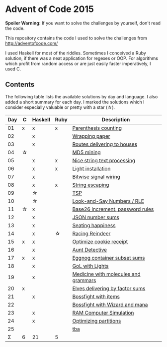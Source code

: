 Advent of Code 2015
===================

**Spoiler Warning:** If you want to solve the challenges by yourself, don't read the code.

This repository contains the code I used to solve the challenges from http://adventofcode.com/

I used Haskell for most of the riddles. Sometimes I conceived a Ruby solution,
if there was a neat application for regexes or OOP. For algorithms which profit
from random access or are just easily faster imperatively, I used C.

Contents
--------

The following table lists the available solutions by day and language. I also
added a short summary for each day. I marked the solutions which I consider
especially valuable or pretty with a star (☆).

Day | C | Haskell | Ruby | Description
----|---|---------|------|-------------
01  | x |   x     |  x   | [Parenthesis counting](http://adventofcode.com/day/1)
02  |   |   x     |      | [Wrapping paper](http://adventofcode.com/day/2)
03  |   |   x     |      | [Routes delivering to houses](http://adventofcode.com/day/3)
04  | ☆ |         |      | [MD5 mining](http://adventofcode.com/day/4)
05  |   |   x     |  x   | [Nice string text processing](http://adventofcode.com/day/5)
06  |   |   x     |  x   | [Light installation](http://adventofcode.com/day/6)
07  |   |   x     |      | [Bitwise signal wiring](http://adventofcode.com/day/7)
08  |   |   x     |  x   | [String escaping](http://adventofcode.com/day/8)
09  |   |   ☆     |      | [TSP](http://adventofcode.com/day/9)
10  |   |   ☆     |      | [Look-and-Say Numbers / RLE](http://adventofcode.com/day/10)
11  | ☆ |   x     |      | [Base26 increment, password rules](http://adventofcode.com/day/11)
12  |   |   x     |      | [JSON number sums](http://adventofcode.com/day/12)
13  |   |   x     |      | [Seating happiness](http://adventofcode.com/day/13)
14  |   |   x     |  ☆   | [Racing Reindeer](http://adventofcode.com/day/14)
15  | x |   x     |      | [Optimize cookie receipt](http://adventofcode.com/day/15)
16  |   |   x     |      | [Aunt Detective](http://adventofcode.com/day/16)
17  | x |   x     |      | [Eggnog container subset sums](http://adventofcode.com/day/17)
18  |   |   x     |      | [GoL with Lights](http://adventofcode.com/day/18)
19  |   |   x     |      | [Medicine with molecules and grammars](http://adventofcode.com/day/19)
20  | x |         |      | [Elves delivering by factor sums](http://adventofcode.com/day/20)
21  |   |   x     |      | [Bossfight with items](http://adventofcode.com/day/21)
22  |   |         |      | [Bossfight with Wizard and mana](http://adventofcode.com/day/22)
23  |   |   x     |      | [RAM Computer Simulation](http://adventofcode.com/day/23)
24  |   |   x     |      | [Optimizing partitions](http://adventofcode.com/day/24)
25  |   |         |      | [tba](http://adventofcode.com/day/25)
Σ   | 6 |   21    |  5   |

